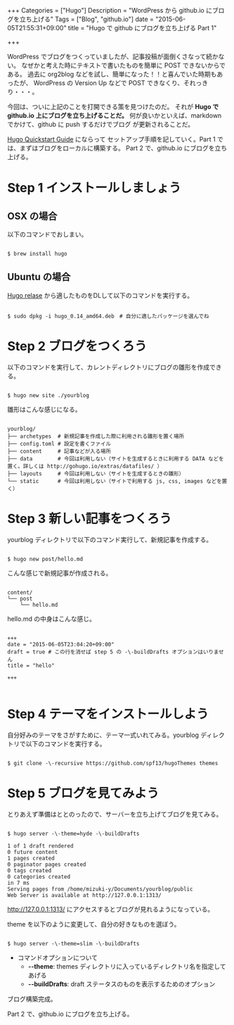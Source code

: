+++
Categories = ["Hugo"]
Description = "WordPress から github.io にブログを立ち上げる"
Tags = ["Blog", "github.io"]
date = "2015-06-05T21:55:31+09:00"
title = "Hugo で github にブログを立ち上げる Part 1"

+++

WordPress でブログをつくっていましたが、記事投稿が面倒くさなって続かない。
なぜかと考えた時にテキストで書いたものを簡単に POST できないからである。
過去に org2blog などを試し、簡単になった！！と喜んでいた時期もあったが、
WordPress の Version Up などで POST できなくり、それっきり・・・。

今回は、ついに上記のことを打開できる策を見つけたのだ。
それが **Hugo で github.io 上にブログを立ち上げることだ。**
何が良いかといえば、markdown でかけて、github に push するだけでブログ
が更新されることだ。
 <!--more-->
[Hugo Quickstart Guide](http://gohugo.io/overview/quickstart/) にならって
セットアップ手順を記していく。Part 1 では、まずはブログをローカルに構築する。
Part 2 で、github.io にブログを立ち上げる。

# Step 1 インストールしましょう

## OSX の場合
 
以下のコマンドでおしまい。
<pre><code class="language-bash">
$ brew install hugo
</pre></code>

## Ubuntu の場合

[Hugo relase](https://github.com/spf13/hugo/releases) から適したものをDLして以下のコマンドを実行する。
<pre><code class="language-bash">
$ sudo dpkg -i hugo_0.14_amd64.deb　# 自分に適したパッケージを選んでね
</pre></code>


# Step 2 ブログをつくろう

以下のコマンドを実行して、カレントディレクトリにブログの雛形を作成できる。
<pre><code class="language-bash">
$ hugo new site ./yourblog
</pre></code>

雛形はこんな感じになる。
<pre><code class="language-bash">
yourblog/
├── archetypes  # 新規記事を作成した際に利用される雛形を置く場所
├── config.toml # 設定を書くファイル
├── content     # 記事などが入る場所
├── data        # 今回は利用しない（サイトを生成するときに利用する DATA などを置く。詳しくは http://gohugo.io/extras/datafiles/ ）
├── layouts     # 今回は利用しない（サイトを生成するときの雛形）
└── static      # 今回は利用しない（サイトで利用する js, css, images などを置く）
</pre></code>


# Step 3 新しい記事をつくろう

yourblog ディレクトリで以下のコマンド実行して、新規記事を作成する。
<pre><code class="language-bash">
$ hugo new post/hello.md
</pre></code>

こんな感じで新規記事が作成される。
<pre><code class="language-bash">
content/
└── post
    └── hello.md
</pre></code>

hello.md の中身はこんな感じ。
<pre><code class="language-markdown">
+++
date = "2015-06-05T23:04:20+09:00"
draft = true # この行を消せば step 5 の -\-buildDrafts オプションはいりません
title = "hello"

+++

</pre></code>

# Step 4 テーマをインストールしよう

自分好みのテーマをさがすために、テーマ一式いれてみる。yourblog ディレクトリで以下のコマンドを実行する。
<pre><code class="language-bash">
$ git clone -\-recursive https://github.com/spf13/hugoThemes themes
</pre></code>

# Step 5 ブログを見てみよう

とりあえず準備はととのったので、サーバーを立ち上げてブログを見てみる。
<pre><code class="language-bash">
$ hugo server -\-theme=hyde -\-buildDrafts

1 of 1 draft rendered
0 future content 
1 pages created
0 paginator pages created
0 tags created
0 categories created
in 7 ms
Serving pages from /home/mizuki-y/Documents/yourblog/public
Web Server is available at http://127.0.0.1:1313/
</pre></code>

http://127.0.0.1:1313/ にアクセスするとブログが見れるようになっている。

theme を以下のように変更して、自分の好きなものを選ぼう。
<pre><code class="language-bash">
$ hugo server -\-theme=slim -\-buildDrafts
</pre></code>


- コマンドオプションについて
    - **-\-theme**: themes ディレクトリに入っているディレクトリ名を指定してあげる
    - **-\-buildDrafts**: draft ステータスのものを表示するためのオプション

ブログ構築完成。

Part 2 で、github.io にブログを立ち上げる。

